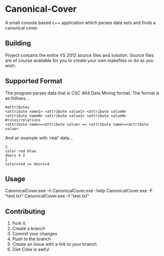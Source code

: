 Canonical-Cover
===============

A small console based c++ application which parses data sets and finds a canonical cover.

Building
--------
Project contains the entire VS 2012 source files and solution. Source files are of course available for you to create your own makefiles or do as you wish.


Supported Format
----------------

The program parses data that is CSC 464 Data Mining format. The format is as follows...

	#attributes
	<attribute name1> <attribute value1> <attribute valueN>
	<attribute nameN> <attribute value1> <attribute valueN>
	#rules/relations
	<attribute name>=<attribute value> == <attribute name>=<attribute value>

And an example with 'real' data...

	2
	color red blue
	doors 4 2
	1
	color=red == doors=4

Usage
------------

CanonicalCover.exe -h
CanonicalCover.exe -help
CanonicalCover.exe -F "test.txt"
CanonicalCover.exe -f "test.txt"

Contributing
------------

1. Fork it.
2. Create a branch
3. Commit your changes
4. Push to the branch
5. Create an Issue with a link to your branch
6. Diet Coke is awful